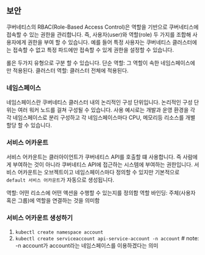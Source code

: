 ## 보안

쿠버네티스의 RBAC(Role-Based Access Control)은 역할을 기반으로 쿠버네티스에 접속할 수 있는 권한을 관리합니다.
즉, 사용자(user)와 역할(role) 두 가지를 조합해 사용자에게 권한을 부여 할 수 있습니다.
예를 들어 특정 사용자는 쿠버네티스 클러스터에는 접속할 수 없고 특정 파드에만 접속할 수 있게 권한을 설정할 수 있습니다.

롤은 두가지 유형으로 구분 할 수 있습니다.
단순 역할: 그 역할이 속한 네임스페이스에만 적용된다. 
클러스터 역할: 클러스터 전체에 적용된다.

### 네임스페이스
네임스페이스란 쿠버네티스 클러스터 내의 논리적인 구성 단위입니다. 
논리적인 구성 단위는 여러 워커 노드를 걸쳐 구성될 수 있습니다. 
사용 예시로는 개발과 운영 환경을 각각 네임스페이스로 분리 구성하고 각 네임스페이스마다 CPU, 메모리등 리소스를 개별 할당 할 수 있습니다.

### 서비스 어카운트

서비스 어카운트는 클러아이언트가 쿠버네티스 API를 호출할 떄 사용합니다. 
즉 사람에게 부여하는 것이 아니라 쿠버네티스 API에 접근하는 시스템에 부여하는 권한입니다. 
서비스 어카운트는 오브젝트이고 네임스페이스마다 정의할 수 있지만 기본적으로 `default 서비스 어카운트`가 자동으로 생성됩니다.

역할: 어떤 리소스에 어떤 액션을 수행할 수 있는지를 정의함
역할 바인딩: 주체(사용자 혹은 그룹)에 역할을 연결하는 것을 의미함


### 서비스 어카운트 생성하기

1. `kubectl create namespace account` 
2. `kubectl create serviceaccount api-service-account -n account` # note: -n account가 account라는 네임스페이스를 이용하겠다는 의미